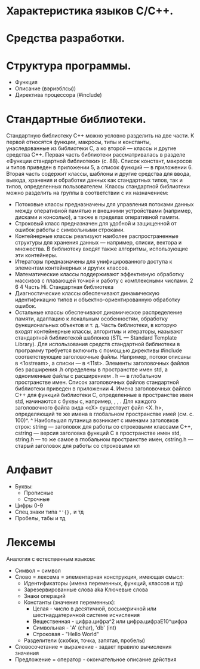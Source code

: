 # Характеристика языков С/С++. 

# Средства разработки. 

# Структура программы. 

- Функция
- Описание (вэриэблсы))
- Директива процессора (#include)

# Стандартные библиотеки. 

Стандартную библиотеку C++ можно условно разделить на две части. К первой относятся функции, макросы, типы и константы, унаследованные из библиотеки С, а ко второй — классы и другие средства C++. Первая часть библиотеки рассматривалась в разделе «Функции стандартной библиотеки» (с. 88). Список констант, макросов и типов приведен в приложении 5, а список функций — в приложении 6. Вторая часть содержит классы, шаблоны и другие средства для ввода, вывода, хранения и обработки данных как стандартных типов, так и типов, определенных пользователем. 
Классы стандартной библиотеки можно разделить на группы в соответствии с их 
назначением:
- Потоковые классы предназначены для управления потоками данных между 
оперативной памятью и внешними устройствами (например, дисками и консолью), а также в пределах оперативной памяти. 
- Строковый класс предназначен для удобной и защищенной от ошибок работы 
с символьными строками. 
- Контейнерные классы реализуют наиболее распространенные структуры для 
хранения данных — например, списки, вектора и множества. В библиотеку 
входят также алгоритмы, использующие эти контейнеры. 
- Итераторы предназначены для унифицированного доступа к элементам контейнерных и других классов. 
- Математические классы поддерживают эффективную обработку массивов с 
плавающей точкой и работу с комплексными числами. 
2 6 4 Часть Hi. Стандартная библиотека 
- Диагностические классы обеспечивают динамическую идентификацию типов 
и объектно-ориентированную обработку ошибок. 
- Остальные классы обеспечивают динамическое распределение памяти, адаптацию к локальным особенностям, обработку функциональных объектов 
и т. д. 
Часть библиотеки, в которую входят контейнерные классы, алгоритмы и итераторы, называют стандартной библиотекой шаблонов (STL — Standard Template 
Library). 
Для использования средств стандартной библиотеки в программу требуется 
включить с помош;ью директивы #include соответствующие заголовочные файлы. Например, потоки описаны в <1ostream>, а списки — в <11st>. Элементы заголовочных файлов без расширения .h определены в пространстве имен std, а одноименные файлы с расширением . h — в глобальном пространстве имен. Список 
заголовочных файлов стандартной библиотеки приведен в приложении 4. 
Имена заголовочных файлов C++ для функций библиотеки С, определенные в 
пространстве имен std, начинаются с буквы с, например, <cstd1o>, <cstr1ng>, 
<ct1me>. Для каждого заголовочного файла вида <сХ> существует файл <Х. h>, определяющий те же имена в глобальном пространстве имей (см. с. 100)^. 
^ Наибольшая путаница возникает с именами заголовков строк: string — заголовок для работы со строковыми классами C++, cstring — версия заголовка функций С в пространстве имен std, string.h — то же самое в глобальном пространстве имен, cstring.h — старый 
заголовок для работы со строковыми кл

# Алфавит

- Буквы:
    - Прописные
    - Строчные
- Цифры 0-9
- Спец знаки типа `"'{},` и тд
- Пробелы, табы и тд

# Лексемы

Аналогия с естественным языком:
- Символ = символ
- Слово = лексема = элементарная конструкция, имеющая смысл:
    - Идентификаторы (имена переменных, функций, классов и тд)
    - Зарезервированные слова aka Ключевые слова
    - Знаки операций
    - Константы (значения переменных):
        - Целая - число в десятичной, восьмеричной или шестнадцатеричной системе исчисления
        - Вещественная - цифра.цифра^2 или цифра.цифраЕ10^цифра
        - Символьная - 'A' (char), 'db' (int)
        - Строковая - "Hello World"
    - Разделители (скобки, точка, запятая, пробелы)
- Словосочетание = выражение - задает правило вычисления значения
- Предложение = оператор - окончательное описание действия